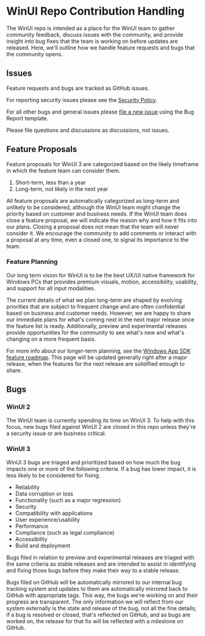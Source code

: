 # WinUI Repo Contribution Handling

The WinUI repo is intended as a place for the WinUI team to gather community feedback, discuss issues with the community, and provide insight into bug fixes that the team is working on before updates are released. Here, we'll outline how we handle feature requests and bugs that the community opens.

## Issues

Feature requests and bugs are tracked as GitHub issues.

For reporting security issues please see the [Security Policy](SECURITY.md).

For all other bugs and general issues please [file a new issue](https://github.com/Microsoft/microsoft-ui-xaml/issues/new/choose) using the Bug Report template.

Please file questions and discussions as discussions, not issues.

## Feature Proposals

Feature proposals for WinUI 3 are categorized based on the likely timeframe in which the feature team can consider them.

1. 	Short-term, less than a year
2.	Long-term, not likely in the next year

All feature proposals are automatically categorized as long-term and unlikely to be considered, although the WinUI team might change the priority based on customer and business needs. If the WinUI team does close a feature proposal, we will indicate the reason why and how it fits into our plans. Closing a proposal does not mean that the team will never consider it. We encourage the community to add comments or interact with a proposal at any time, even a closed one, to signal its importance to the team.

### Feature Planning

Our long term vision for WinUI is to be the best UX/UI native framework for Windows PCs that provides premium visuals, motion, accessibility, usability, and support for all input modalities.

The current details of what we plan long-term are shaped by evolving priorities that are subject to frequent change and are often confidential based on business and customer needs. However, we are happy to share our immediate plans for what's coming next in the next major release once the feature list is ready. Additionally, preview and experimental releases provide opportunities for the community to see what's new and what's changing on a more frequent basis.

For more info about our longer-term planning, see the [Windows App SDK feature roadmap](https://github.com/microsoft/WindowsAppSDK/blob/main/docs/roadmap.md). This page will be updated generally right after a major release, when the features for the next release are solidified enough to share.

## Bugs

### WinUI 2

The WinUI team is currently spending its time on WinUI 3. To help with this focus, new bugs filed against WinUI 2 are closed in this repo unless they're a security issue or are business critical.

### WinUI 3

WinUI 3 bugs are triaged and prioritized based on how much the bug impacts one or more of the following criteria. If a bug has lower impact, it is less likely to be considered for fixing.

- Reliability
- Data corruption or loss
- Functionality (such as a major regression)
- Security
- Compatibility with applications
- User experience/usability
- Performance
- Compliance (such as legal compliance)
- Accessibility
- Build and deployment

Bugs filed in relation to preview and experimental releases are triaged with the same criteria as stable releases and are intended to assist in identifying and fixing those bugs before they make their way to a stable release.

Bugs filed on GitHub will be automatically mirrored to our internal bug tracking system and updates to them are automatically mirrored back to GitHub with appropriate tags. This way, the bugs we're working on and their progress are transparent. The only information we will reflect from our system externally is the state and release of the bug, not all the fine details; if a bug is resolved or closed, that's reflected on GitHub, and as bugs are worked on, the release for that fix will be reflected with a milestone on GitHub.